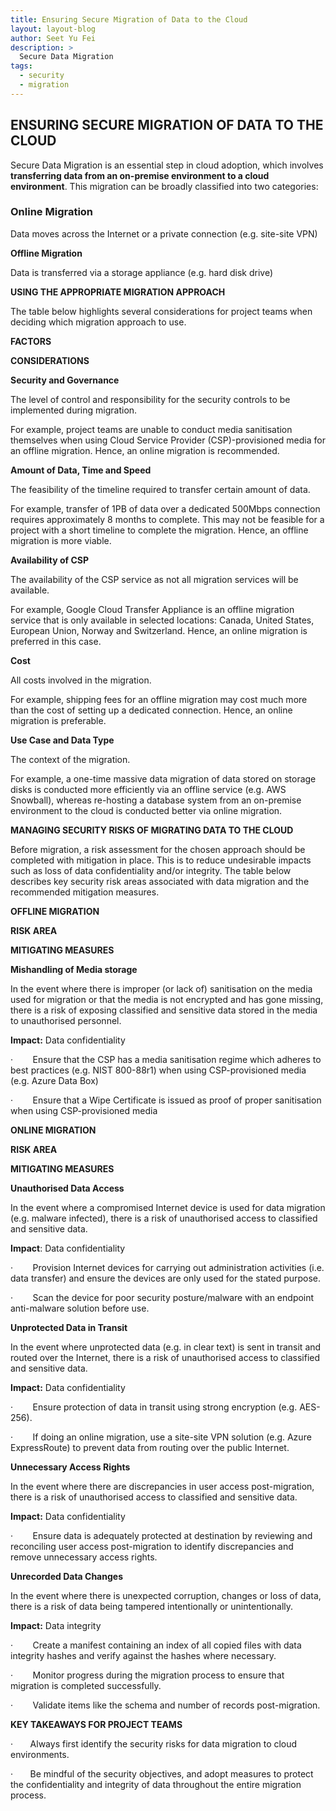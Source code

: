 ```yaml
---
title: Ensuring Secure Migration of Data to the Cloud
layout: layout-blog
author: Seet Yu Fei
description: >
  Secure Data Migration
tags:
  - security
  - migration
---
```

 ## ENSURING SECURE MIGRATION OF DATA TO THE CLOUD

Secure Data Migration is an essential step in cloud adoption, which involves **transferring data from an on-premise environment to a cloud environment**. This migration can be broadly classified into two categories:

### Online Migration

Data moves across the Internet or a private connection (e.g. site-site VPN)

**Offline Migration**

Data is transferred via a storage appliance (e.g. hard disk drive)

**USING THE APPROPRIATE MIGRATION APPROACH**

The table below highlights several considerations for project teams when deciding which migration approach to use. 

**FACTORS**

**CONSIDERATIONS**

**Security and Governance**

The level of control and responsibility for the security controls to be implemented during migration.

For example, project teams are unable to conduct media sanitisation themselves when using Cloud Service Provider (CSP)-provisioned media for an offline migration. Hence, an online migration is recommended.

**Amount of Data, Time and Speed**

The feasibility of the timeline required to transfer certain amount of data.

For example, transfer of 1PB of data over a dedicated 500Mbps connection requires approximately 8 months to complete. This may not be feasible for a project with a short timeline to complete the migration. Hence, an offline migration is more viable.

**Availability of CSP**

The availability of the CSP service as not all migration services will be available.

For example, Google Cloud Transfer Appliance is an offline migration service that is only available in selected locations: Canada, United States, European Union, Norway and Switzerland. Hence, an online migration is preferred in this case.

**Cost**

All costs involved in the migration.

For example, shipping fees for an offline migration may cost much more than the cost of setting up a dedicated connection. Hence, an online migration is preferable.

**Use Case and Data Type**

The context of the migration.

For example, a one-time massive data migration of data stored on storage disks is conducted more efficiently via an offline service (e.g. AWS Snowball), whereas re-hosting a database system from an on-premise environment to the cloud is conducted better via online migration.

**MANAGING SECURITY RISKS OF MIGRATING DATA TO THE CLOUD**

Before migration, a risk assessment for the chosen approach should be completed with mitigation in place. This is to reduce undesirable impacts such as loss of data confidentiality and/or integrity. The table below describes key security risk areas associated with data migration and the recommended mitigation measures.

**OFFLINE MIGRATION**

**RISK AREA**

**MITIGATING MEASURES**

**Mishandling of Media storage**

In the event where there is improper (or lack of) sanitisation on the media used for migration or that the media is not encrypted and has gone missing, there is a risk of exposing classified and sensitive data stored in the media to unauthorised personnel.

**Impact:** Data confidentiality

·        Ensure that the CSP has a media sanitisation regime which adheres to best practices (e.g. NIST 800-88r1) when using CSP-provisioned media (e.g. Azure Data Box)

·        Ensure that a Wipe Certificate is issued as proof of proper sanitisation when using CSP-provisioned media

**ONLINE MIGRATION**

**RISK AREA**

**MITIGATING MEASURES**

**Unauthorised Data Access**

In the event where a compromised Internet device is used for data migration (e.g. malware infected), there is a risk of unauthorised access to classified and sensitive data.

**Impact**: Data confidentiality

·        Provision Internet devices for carrying out administration activities (i.e. data transfer) and ensure the devices are only used for the stated purpose.

·        Scan the device for poor security posture/malware with an endpoint anti-malware solution before use.

**Unprotected Data in Transit**

In the event where unprotected data (e.g. in clear text) is sent in transit and routed over the Internet, there is a risk of unauthorised access to classified and sensitive data.

**Impact:** Data confidentiality

·        Ensure protection of data in transit using strong encryption (e.g. AES-256).

·        If doing an online migration, use a site-site VPN solution (e.g. Azure ExpressRoute) to prevent data from routing over the public Internet.

**Unnecessary Access Rights**

In the event where there are discrepancies in user access post-migration, there is a risk of unauthorised access to classified and sensitive data.

**Impact:** Data confidentiality

·        Ensure data is adequately protected at destination by reviewing and reconciling user access post-migration to identify discrepancies and remove unnecessary access rights.

**Unrecorded Data Changes**

In the event where there is unexpected corruption, changes or loss of data, there is a risk of data being tampered intentionally or unintentionally.

**Impact:** Data integrity

·        Create a manifest containing an index of all copied files with data integrity hashes and verify against the hashes where necessary.

·        Monitor progress during the migration process to ensure that migration is completed successfully.

·        Validate items like the schema and number of records post-migration.

**KEY TAKEAWAYS FOR PROJECT TEAMS**

·       Always first identify the security risks for data migration to cloud environments.

·       Be mindful of the security objectives, and adopt measures to protect the confidentiality and integrity of data throughout the entire migration process.
